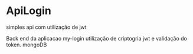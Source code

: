 # ApiLogin
simples api com utilização de jwt

Back end da aplicacao my-login
utilização de criptogria
jwt
e validação do token.
mongoDB
